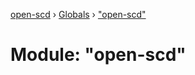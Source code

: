 [open-scd](../README.md) › [Globals](../globals.md) › ["open-scd"](_open_scd_.md)

# Module: "open-scd"


